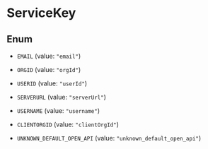 

# ServiceKey

## Enum


* `EMAIL` (value: `"email"`)

* `ORGID` (value: `"orgId"`)

* `USERID` (value: `"userId"`)

* `SERVERURL` (value: `"serverUrl"`)

* `USERNAME` (value: `"username"`)

* `CLIENTORGID` (value: `"clientOrgId"`)

* `UNKNOWN_DEFAULT_OPEN_API` (value: `"unknown_default_open_api"`)



